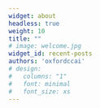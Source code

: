 ```yaml
---
widget: about
headless: true
weight: 10
title: ""
# image: welcome.jpg
widget_id: recent-posts
authors: 'oxfordccai'
# design:
#   columns: "1"
#   font: minimal
#   font_size: xs
---
```

<!-- Oxford Child-Centred AI (Oxford CCAI) assembles a series of research activities related to designing better AI for children, which is part of [Human-Centred Computing](http://hcc.cs.ox.ac.uk/) at the [Department of Computer Science](http://www.cs.ox.ac.uk/) at the University of Oxford.

Currently, **OxfordCCAI** focuses on the following research themes:

* creating a new paradigm of digital parenting in the AI of age
* identifying age-appropriate AI algorithmic design patterns
* identifying ways to support developers to build age-appropriate AI applications -->